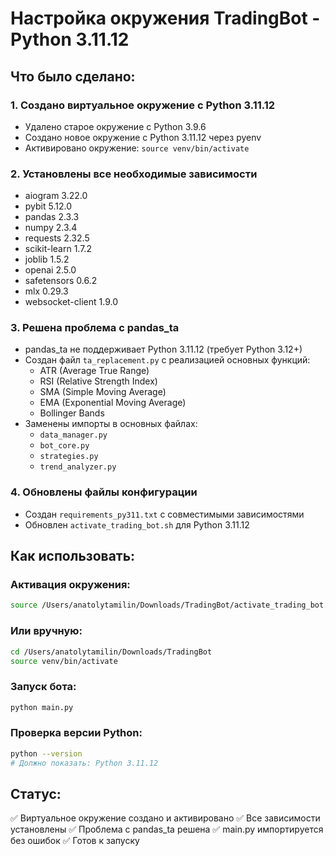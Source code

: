 # Настройка окружения TradingBot - Python 3.11.12

## Что было сделано:

### 1. Создано виртуальное окружение с Python 3.11.12
- Удалено старое окружение с Python 3.9.6
- Создано новое окружение с Python 3.11.12 через pyenv
- Активировано окружение: `source venv/bin/activate`

### 2. Установлены все необходимые зависимости
- aiogram 3.22.0
- pybit 5.12.0
- pandas 2.3.3
- numpy 2.3.4
- requests 2.32.5
- scikit-learn 1.7.2
- joblib 1.5.2
- openai 2.5.0
- safetensors 0.6.2
- mlx 0.29.3
- websocket-client 1.9.0

### 3. Решена проблема с pandas_ta
- pandas_ta не поддерживает Python 3.11.12 (требует Python 3.12+)
- Создан файл `ta_replacement.py` с реализацией основных функций:
  - ATR (Average True Range)
  - RSI (Relative Strength Index)
  - SMA (Simple Moving Average)
  - EMA (Exponential Moving Average)
  - Bollinger Bands
- Заменены импорты в основных файлах:
  - `data_manager.py`
  - `bot_core.py`
  - `strategies.py`
  - `trend_analyzer.py`

### 4. Обновлены файлы конфигурации
- Создан `requirements_py311.txt` с совместимыми зависимостями
- Обновлен `activate_trading_bot.sh` для Python 3.11.12

## Как использовать:

### Активация окружения:
```bash
source /Users/anatolytamilin/Downloads/TradingBot/activate_trading_bot.sh
```

### Или вручную:
```bash
cd /Users/anatolytamilin/Downloads/TradingBot
source venv/bin/activate
```

### Запуск бота:
```bash
python main.py
```

### Проверка версии Python:
```bash
python --version
# Должно показать: Python 3.11.12
```

## Статус:
✅ Виртуальное окружение создано и активировано
✅ Все зависимости установлены
✅ Проблема с pandas_ta решена
✅ main.py импортируется без ошибок
✅ Готов к запуску

















